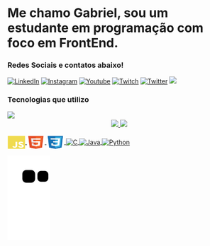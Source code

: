# Me chamo Gabriel, sou um estudante em programação com foco em FrontEnd.

### Redes Sociais e contatos abaixo!
[![LinkedIn](https://img.shields.io/badge/linkedin-%230077B5.svg?style=for-the-badge&logo=linkedin&logoColor=white)](https://www.linkedin.com/in/gabrielmenoncin/)
[![Instagram](https://img.shields.io/badge/Instagram-E4405F?style=for-the-badge&logo=instagram&logoColor=white)](https://www.instagram.com/meno.gabriel1)
[![Youtube](https://img.shields.io/badge/YouTube-FF0000?style=for-the-badge&logo=youtube&logoColor=white)](https://www.youtube.com/Meno21)
[![Twitch](https://img.shields.io/badge/Twitch-9146FF?style=for-the-badge&logo=twitch&logoColor=white)](https://www.twitch.tv/gamenno)
[![Twitter](https://img.shields.io/badge/Twitter-1DA1F2?style=for-the-badge&logo=twitter&logoColor=white)](https://www.youtube.com/Meno21)
<a href = "mailto:gabrielmenoncin38@gmail.com"><img src="https://img.shields.io/badge/-Gmail-%23333?style=for-the-badge&logo=gmail&logoColor=white" target="_blank"></a>
    
### Tecnologias que utilizo
<div>
    <img src="https://github-readme-stats.vercel.app/api/top-langs/?username=GabrielMeno"/>
</div>

<div align="center">
  <a href="https://github.com/GabrielMeno">
  <img height="180em" src="https://github-readme-stats.vercel.app/api?username=GabrielMeno&show_icons=true&theme=dracula&include_all_commits=true&count_private=true"/>
  <img height="180em" src="https://github-readme-stats.vercel.app/api/top-langs/?username=GabrielMeno&layout=compact&langs_count=7&theme=dracula"/>
</div>

</div align="center">
<div style="display: inline_block"><br>
  <img align="center" alt="Js" height="30" width="40" src="https://raw.githubusercontent.com/devicons/devicon/master/icons/javascript/javascript-plain.svg">
  <img align="center" alt="HTML" height="30" width="40" src="https://raw.githubusercontent.com/devicons/devicon/master/icons/html5/html5-original.svg">
  <img align="center" alt="CSS" height="30" width="40" src="https://raw.githubusercontent.com/devicons/devicon/master/icons/css3/css3-original.svg">
  <img align="center" alt="C" height="30" width="40" src="https://cdn.jsdelivr.net/gh/devicons/devicon/icons/c/c-original.svg">
  <img align="center" alt="Java" height="30" width="40" src="https://cdn.jsdelivr.net/gh/devicons/devicon/icons/java/java-original.svg">
  <img align="center" alt="Python" height="30" width="40" src="https://cdn.jsdelivr.net/gh/devicons/devicon/icons/python/python-original.svg"> 
</div>
 
![Snake animation](https://github.com/GabrielMeno/GabrielMeno/blob/output/github-contribution-grid-snake.svg)

</div>

